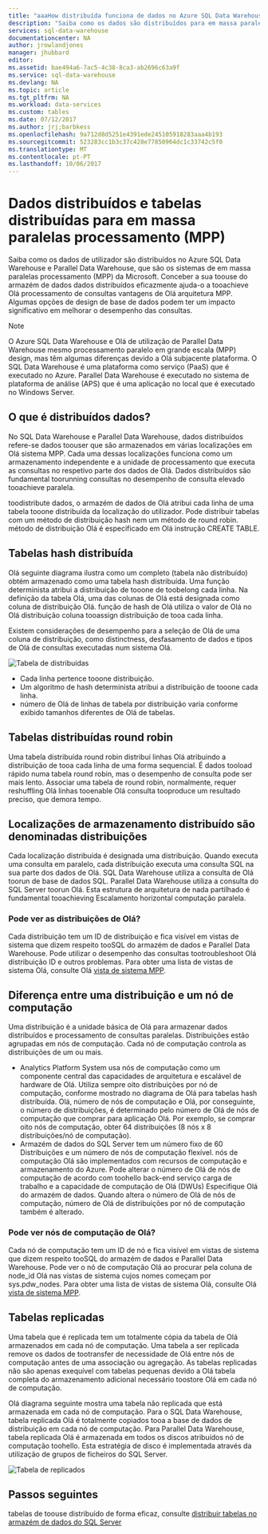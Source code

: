 ```yaml
---
title: "aaaHow distribuída funciona de dados no Azure SQL Data Warehouse | Microsoft Docs"
description: "Saiba como os dados são distribuídos para em massa paralelas processamento (MPP) e Olá opções de distribuição de tabelas do Azure SQL Data Warehouse e Parallel Data Warehouse."
services: sql-data-warehouse
documentationcenter: NA
author: jrowlandjones
manager: jhubbard
editor: 
ms.assetid: bae494a6-7ac5-4c38-8ca3-ab2696c63a9f
ms.service: sql-data-warehouse
ms.devlang: NA
ms.topic: article
ms.tgt_pltfrm: NA
ms.workload: data-services
ms.custom: tables
ms.date: 07/12/2017
ms.author: jrj;barbkess
ms.openlocfilehash: 9a712d8d5251e4391ede245105918283aaa4b193
ms.sourcegitcommit: 523283cc1b3c37c428e77850964dc1c33742c5f0
ms.translationtype: MT
ms.contentlocale: pt-PT
ms.lasthandoff: 10/06/2017
---
```

# <a name="distributed-data-and-distributed-tables-for-massively-parallel-processing-mpp"></a>Dados distribuídos e tabelas distribuídas para em massa paralelas processamento (MPP)
Saiba como os dados de utilizador são distribuídos no Azure SQL Data Warehouse e Parallel Data Warehouse, que são os sistemas de em massa paralelas processamento (MPP) da Microsoft. Conceber a sua toouse do armazém de dados dados distribuídos eficazmente ajuda-o a tooachieve Olá processamento de consultas vantagens de Olá arquitetura MPP. Algumas opções de design de base de dados podem ter um impacto significativo em melhorar o desempenho das consultas.  

> [!NOTE]
> O Azure SQL Data Warehouse e Olá de utilização de Parallel Data Warehouse mesmo processamento paralelo em grande escala (MPP) design, mas têm algumas diferenças devido a Olá subjacente plataforma. O SQL Data Warehouse é uma plataforma como serviço (PaaS) que é executado no Azure. Parallel Data Warehouse é executado no sistema de plataforma de análise (APS) que é uma aplicação no local que é executado no Windows Server.
> 
> 

## <a name="what-is-distributed-data"></a>O que é distribuídos dados?
No SQL Data Warehouse e Parallel Data Warehouse, dados distribuídos refere-se dados toouser que são armazenados em várias localizações em Olá sistema MPP. Cada uma dessas localizações funciona como um armazenamento independente e a unidade de processamento que executa as consultas no respetivo parte dos dados de Olá. Dados distribuídos são fundamental toorunning consultas no desempenho de consulta elevado tooachieve paralela.

toodistribute dados, o armazém de dados de Olá atribui cada linha de uma tabela tooone distribuída da localização do utilizador.  Pode distribuir tabelas com um método de distribuição hash nem um método de round robin. método de distribuição Olá é especificado em Olá instrução CREATE TABLE. 

## <a name="hash-distributed-tables"></a>Tabelas hash distribuída
Olá seguinte diagrama ilustra como um completo (tabela não distribuído) obtém armazenado como uma tabela hash distribuída. Uma função determinista atribui a distribuição de tooone de toobelong cada linha. Na definição da tabela Olá, uma das colunas de Olá está designada como coluna de distribuição Olá. função de hash de Olá utiliza o valor de Olá no Olá distribuição coluna tooassign distribuição de tooa cada linha.

Existem considerações de desempenho para a seleção de Olá de uma coluna de distribuição, como distinctness, desfasamento de dados e tipos de Olá de consultas executadas num sistema Olá.

![Tabela de distribuídas](media/sql-data-warehouse-distributed-data/hash-distributed-table.png "tabela distribuídas")  

* Cada linha pertence tooone distribuição.  
* Um algoritmo de hash determinista atribui a distribuição de tooone cada linha.  
* número de Olá de linhas de tabela por distribuição varia conforme exibido tamanhos diferentes de Olá de tabelas.

## <a name="round-robin-distributed-tables"></a>Tabelas distribuídas round robin
Uma tabela distribuída round robin distribui linhas Olá atribuindo a distribuição de tooa cada linha de uma forma sequencial. É dados tooload rápido numa tabela round robin, mas o desempenho de consulta pode ser mais lento.  Associar uma tabela de round robin, normalmente, requer reshuffling Olá linhas tooenable Olá consulta tooproduce um resultado preciso, que demora tempo.

## <a name="distributed-storage-locations-are-called-distributions"></a>Localizações de armazenamento distribuído são denominadas distribuições
Cada localização distribuída é designada uma distribuição. Quando executa uma consulta em paralelo, cada distribuição executa uma consulta SQL na sua parte dos dados de Olá. SQL Data Warehouse utiliza a consulta de Olá toorun de base de dados SQL. Parallel Data Warehouse utiliza a consulta do SQL Server toorun Olá. Esta estrutura de arquitetura de nada partilhado é fundamental tooachieving Escalamento horizontal computação paralela.

### <a name="can-i-view-hello-distributions"></a>Pode ver as distribuições de Olá?
Cada distribuição tem um ID de distribuição e fica visível em vistas de sistema que dizem respeito tooSQL do armazém de dados e Parallel Data Warehouse. Pode utilizar o desempenho das consultas tootroubleshoot Olá distribuição ID e outros problemas. Para obter uma lista de vistas de sistema Olá, consulte Olá [vista de sistema MPP](sql-data-warehouse-reference-tsql-statements.md).

## <a name="difference-between-a-distribution-and-a-compute-node"></a>Diferença entre uma distribuição e um nó de computação
Uma distribuição é a unidade básica de Olá para armazenar dados distribuídos e processamento de consultas paralelas. Distribuições estão agrupadas em nós de computação. Cada nó de computação controla as distribuições de um ou mais.  

* Analytics Platform System usa nós de computação como um componente central das capacidades de arquitetura e escalável de hardware de Olá. Utiliza sempre oito distribuições por nó de computação, conforme mostrado no diagrama de Olá para tabelas hash distribuída. Olá, número de nós de computação e Olá, por conseguinte, o número de distribuições, é determinado pelo número de Olá de nós de computação que comprar para aplicação Olá. Por exemplo, se comprar oito nós de computação, obter 64 distribuições (8 nós x 8 distribuições/nó de computação). 
* Armazém de dados do SQL Server tem um número fixo de 60 Distribuições e um número de nós de computação flexível. nós de computação Olá são implementados com recursos de computação e armazenamento do Azure. Pode alterar o número de Olá de nós de computação de acordo com toohello back-end serviço carga de trabalho e a capacidade de computação de Olá (DWUs) Especifique Olá do armazém de dados. Quando altera o número de Olá de nós de computação, número de Olá de distribuições por nó de computação também é alterado. 

### <a name="can-i-view-hello-compute-nodes"></a>Pode ver nós de computação de Olá?
Cada nó de computação tem um ID de nó e fica visível em vistas de sistema que dizem respeito tooSQL do armazém de dados e Parallel Data Warehouse.  Pode ver o nó de computação Olá ao procurar pela coluna de node_id Olá nas vistas de sistema cujos nomes começam por sys.pdw_nodes. Para obter uma lista de vistas de sistema Olá, consulte Olá [vista de sistema MPP](sql-data-warehouse-reference-tsql-statements.md).

## <a name="Replicated"></a>Tabelas replicadas
Uma tabela que é replicada tem um totalmente cópia da tabela de Olá armazenados em cada nó de computação. Uma tabela a ser replicada remove os dados de tootransfer de necessidade de Olá entre nós de computação antes de uma associação ou agregação. As tabelas replicadas não são apenas exequível com tabelas pequenas devido a Olá tabela completa do armazenamento adicional necessário toostore Olá em cada nó de computação.  

Olá diagrama seguinte mostra uma tabela não replicada que está armazenada em cada nó de computação. Para o SQL Data Warehouse, tabela replicada Olá é totalmente copiados tooa a base de dados de distribuição em cada nó de computação. Para Parallel Data Warehouse, tabela replicada Olá é armazenada em todos os discos atribuídos nó de computação toohello.  Esta estratégia de disco é implementada através da utilização de grupos de ficheiros do SQL Server.  

![Tabela de replicados](media/sql-data-warehouse-distributed-data/replicated-table.png "replicados tabela") 

## <a name="next-steps"></a>Passos seguintes
tabelas de toouse distribuído de forma eficaz, consulte [distribuir tabelas no armazém de dados do SQL Server](sql-data-warehouse-tables-distribute.md)  

